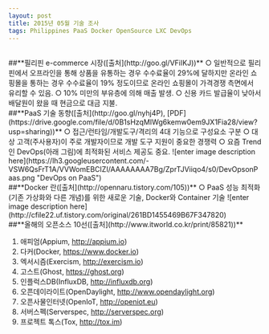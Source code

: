 ```yaml
---
layout: post
title: 2015년 05월 기술 조사
tags: Philippines PaaS Docker OpenSource LXC DevOps
---
```

<br />
##**필리핀 e-commerce 시장([출처](http://goo.gl/VFiIKJ))**
○ 일반적으로 필리핀에서 오프라인을 통해 상품을 유통하는 경우 수수료율이 29%에 달하지만 온라인 쇼핑몰을 통하는 경우 수수료율이 19% 정도이므로 온라인 쇼핑몰이 가격경쟁 측면에서 유리할 수 있음.  
○ 10% 미만의 부유층에 의해 매출 발생.  
○ 신용 카드 발급율이 낮아서 배달원이 왔을 때 현금으로 대금 지불.  
<br />
##**PaaS 기술 동향([출처](http://goo.gl/nyhj4P), [PDF](https://drive.google.com/file/d/0B1sHzqMIWg6kemw0em9JX1Fia28/view?usp=sharing))**
○ 접근/런타임/개발도구/격리의 4대 기능으로 구성요소 구분  
○ 대상 고객(주사용자)이 주로 개발자이므로 개발 도구 지원이 중요한 경쟁력  
○ 요즘 Trend인 DevOps(아래 그림)에 최적화된 서비스 제공도 중요.
![enter image description here](https://lh3.googleusercontent.com/-VSW6QsFrT1A/VVWomEBCIZI/AAAAAAAA7Bg/ZprTJViiqo4/s0/DevOpsonPaas.png "DevOps on PaaS")  
<br />
##**Docker 란([출처](http://opennaru.tistory.com/105))**
○ PaaS 성능 최적화(기존 가상화와 다른 개념)를 위한 새로운 기술, Docker와 Container 기술  
![enter image description here](http://cfile22.uf.tistory.com/original/261BD1455469B67F347820)  
<br />
##**올해의 오픈소스 10선([출처](http://www.itworld.co.kr/print/85821))**

1. 애피엄(Appium, http://appium.io)
2. 다커(Docker, https://www.docker.io)
3. 엑서시즘(Exercism, http://exercism.io)
4. 고스트(Ghost, https://ghost.org)
5. 인플럭스DB(InfluxDB, http://influxdb.org)
6. 오픈데이라이트(OpenDaylight, http://www.opendaylight.org)
7. 오픈사물인터넷(OpenIoT, http://openiot.eu)
8. 서버스펙(Serverspec, http://serverspec.org)
9. 프로젝트 톡스(Tox, http://tox.im)
<br />
